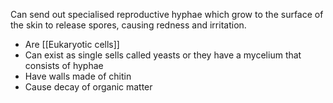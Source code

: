 Can send out specialised reproductive hyphae which grow to the surface of the skin to release spores, causing redness and irritation.
- Are [[Eukaryotic cells]] 
- Can exist as single sells called yeasts or they have a mycelium that consists of hyphae
- Have walls made of chitin
- Cause decay of organic matter